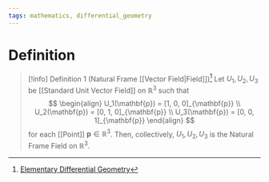 ```yaml
---
tags: mathematics, differential_geometry
---
```


# Definition

> [!info] Definition 1 (Natural Frame [[Vector Field|Field]])[^1]
> Let $U_1, U_2, U_3$ be [[Standard Unit Vector Field]] on $\mathbb{R}^3$ such that
> $$
> \begin{align}
> U_1(\mathbf{p}) = [1, 0, 0]_{\mathbf{p}} \\
> U_2(\mathbf{p}) = [0, 1, 0]_{\mathbf{p}} \\
> U_3(\mathbf{p}) = [0, 0, 1]_{\mathbf{p}}
> \end{align}
> $$
> for each [[Point]] $\mathbf{p} \in \mathbb{R}^3$. Then, collectively, $U_1, U_2, U_3$ is the Natural Frame Field on $\mathbb{R}^3$.

[^1]: [Elementary Differential Geometry](zotero://open-pdf/library/items/F6CCEWIU?page=24)